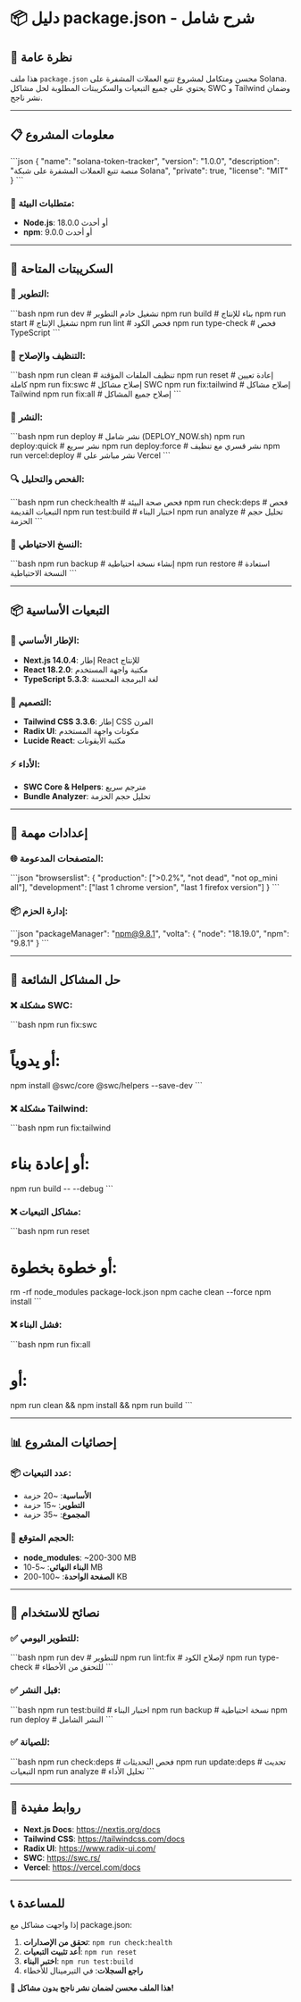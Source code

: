 # 📦 دليل package.json - شرح شامل

## 🎯 نظرة عامة

هذا ملف `package.json` محسن ومتكامل لمشروع تتبع العملات المشفرة على Solana. يحتوي على جميع التبعيات والسكريبتات المطلوبة لحل مشاكل SWC و Tailwind وضمان نشر ناجح.

---

## 📋 معلومات المشروع

\`\`\`json
{
  "name": "solana-token-tracker",
  "version": "1.0.0",
  "description": "منصة تتبع العملات المشفرة على شبكة Solana",
  "private": true,
  "license": "MIT"
}
\`\`\`

### 🔧 متطلبات البيئة:
- **Node.js**: 18.0.0 أو أحدث
- **npm**: 9.0.0 أو أحدث

---

## 🚀 السكريبتات المتاحة

### 📱 التطوير:
\`\`\`bash
npm run dev          # تشغيل خادم التطوير
npm run build        # بناء للإنتاج
npm run start        # تشغيل الإنتاج
npm run lint         # فحص الكود
npm run type-check   # فحص TypeScript
\`\`\`

### 🧹 التنظيف والإصلاح:
\`\`\`bash
npm run clean        # تنظيف الملفات المؤقتة
npm run reset        # إعادة تعيين كاملة
npm run fix:swc      # إصلاح مشاكل SWC
npm run fix:tailwind # إصلاح مشاكل Tailwind
npm run fix:all      # إصلاح جميع المشاكل
\`\`\`

### 🚀 النشر:
\`\`\`bash
npm run deploy       # نشر شامل (DEPLOY_NOW.sh)
npm run deploy:quick # نشر سريع
npm run deploy:force # نشر قسري مع تنظيف
npm run vercel:deploy # نشر مباشر على Vercel
\`\`\`

### 🔍 الفحص والتحليل:
\`\`\`bash
npm run check:health # فحص صحة البيئة
npm run check:deps   # فحص التبعيات القديمة
npm run test:build   # اختبار البناء
npm run analyze      # تحليل حجم الحزمة
\`\`\`

### 💾 النسخ الاحتياطي:
\`\`\`bash
npm run backup       # إنشاء نسخة احتياطية
npm run restore      # استعادة النسخة الاحتياطية
\`\`\`

---

## 📦 التبعيات الأساسية

### 🎯 الإطار الأساسي:
- **Next.js 14.0.4**: إطار React للإنتاج
- **React 18.2.0**: مكتبة واجهة المستخدم
- **TypeScript 5.3.3**: لغة البرمجة المحسنة

### 🎨 التصميم:
- **Tailwind CSS 3.3.6**: إطار CSS المرن
- **Radix UI**: مكونات واجهة المستخدم
- **Lucide React**: مكتبة الأيقونات

### ⚡ الأداء:
- **SWC Core & Helpers**: مترجم سريع
- **Bundle Analyzer**: تحليل حجم الحزمة

---

## 🔧 إعدادات مهمة

### 🌐 المتصفحات المدعومة:
\`\`\`json
"browserslist": {
  "production": [">0.2%", "not dead", "not op_mini all"],
  "development": ["last 1 chrome version", "last 1 firefox version"]
}
\`\`\`

### 📦 إدارة الحزم:
\`\`\`json
"packageManager": "npm@9.8.1",
"volta": {
  "node": "18.19.0",
  "npm": "9.8.1"
}
\`\`\`

---

## 🚨 حل المشاكل الشائعة

### ❌ مشكلة SWC:
\`\`\`bash
npm run fix:swc
# أو يدوياً:
npm install @swc/core @swc/helpers --save-dev
\`\`\`

### ❌ مشكلة Tailwind:
\`\`\`bash
npm run fix:tailwind
# أو إعادة بناء:
npm run build -- --debug
\`\`\`

### ❌ مشاكل التبعيات:
\`\`\`bash
npm run reset
# أو خطوة بخطوة:
rm -rf node_modules package-lock.json
npm cache clean --force
npm install
\`\`\`

### ❌ فشل البناء:
\`\`\`bash
npm run fix:all
# أو:
npm run clean && npm install && npm run build
\`\`\`

---

## 📊 إحصائيات المشروع

### 📦 عدد التبعيات:
- **الأساسية**: ~20 حزمة
- **التطوير**: ~15 حزمة
- **المجموع**: ~35 حزمة

### 💾 الحجم المتوقع:
- **node_modules**: ~200-300 MB
- **البناء النهائي**: ~5-10 MB
- **الصفحة الواحدة**: ~100-200 KB

---

## 🎯 نصائح للاستخدام

### ✅ للتطوير اليومي:
\`\`\`bash
npm run dev          # للتطوير
npm run lint:fix     # لإصلاح الكود
npm run type-check   # للتحقق من الأخطاء
\`\`\`

### ✅ قبل النشر:
\`\`\`bash
npm run test:build   # اختبار البناء
npm run backup       # نسخة احتياطية
npm run deploy       # النشر الشامل
\`\`\`

### ✅ للصيانة:
\`\`\`bash
npm run check:deps   # فحص التحديثات
npm run update:deps  # تحديث التبعيات
npm run analyze      # تحليل الأداء
\`\`\`

---

## 🔗 روابط مفيدة

- **Next.js Docs**: https://nextjs.org/docs
- **Tailwind CSS**: https://tailwindcss.com/docs
- **Radix UI**: https://www.radix-ui.com/
- **SWC**: https://swc.rs/
- **Vercel**: https://vercel.com/docs

---

## 📞 للمساعدة

إذا واجهت مشاكل مع package.json:

1. **تحقق من الإصدارات**: `npm run check:health`
2. **أعد تثبيت التبعيات**: `npm run reset`
3. **اختبر البناء**: `npm run test:build`
4. **راجع السجلات**: في التيرمينال للأخطاء

**🎯 هذا الملف محسن لضمان نشر ناجح بدون مشاكل!**

